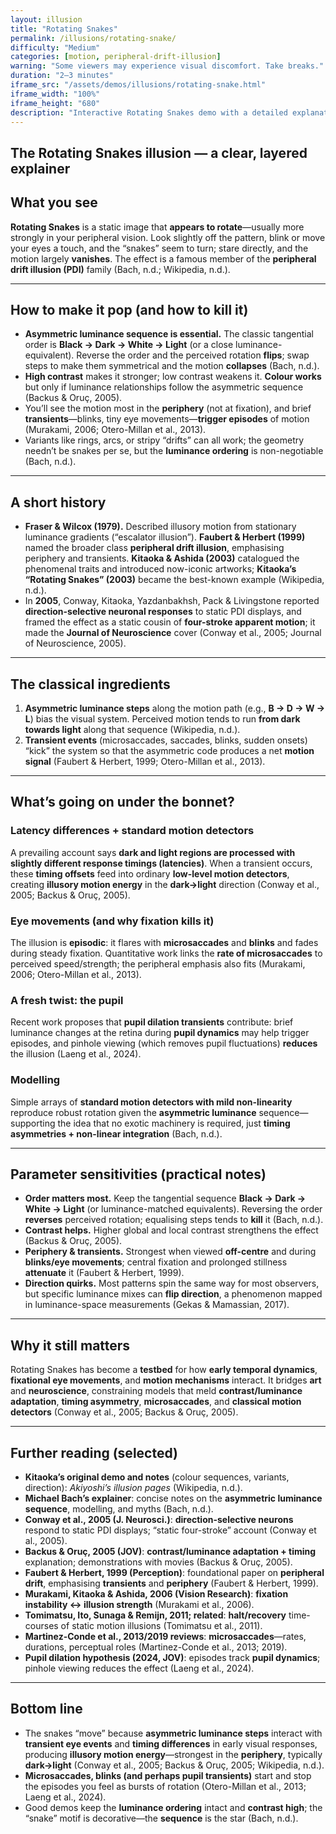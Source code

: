```yaml
---
layout: illusion
title: "Rotating Snakes"
permalink: /illusions/rotating-snake/
difficulty: "Medium"
categories: [motion, peripheral-drift-illusion]
warning: "Some viewers may experience visual discomfort. Take breaks."
duration: "2–3 minutes"
iframe_src: "/assets/demos/illusions/rotating-snake.html"
iframe_width: "100%"
iframe_height: "680"
description: "Interactive Rotating Snakes demo with a detailed explanation of the peripheral drift illusion."
---
```


## The Rotating Snakes illusion — a clear, layered explainer

## What you see

**Rotating Snakes** is a static image that **appears to rotate**—usually more strongly in your peripheral vision. Look slightly off the pattern, blink or move your eyes a touch, and the “snakes” seem to turn; stare directly, and the motion largely **vanishes**. The effect is a famous member of the **peripheral drift illusion (PDI)** family (Bach, n.d.; Wikipedia, n.d.).

---

## How to make it pop (and how to kill it)

- **Asymmetric luminance sequence is essential.** The classic tangential order is **Black → Dark → White → Light** (or a close luminance-equivalent). Reverse the order and the perceived rotation **flips**; swap steps to make them symmetrical and the motion **collapses** (Bach, n.d.).  
- **High contrast** makes it stronger; low contrast weakens it. **Colour works** but only if luminance relationships follow the asymmetric sequence (Backus & Oruç, 2005).  
- You’ll see the motion most in the **periphery** (not at fixation), and brief **transients**—blinks, tiny eye movements—**trigger episodes** of motion (Murakami, 2006; Otero-Millan et al., 2013).  
- Variants like rings, arcs, or stripy “drifts” can all work; the geometry needn’t be snakes per se, but the **luminance ordering** is non-negotiable (Bach, n.d.).

---

## A short history

- **Fraser & Wilcox (1979).** Described illusory motion from stationary luminance gradients (“escalator illusion”). **Faubert & Herbert (1999)** named the broader class **peripheral drift illusion**, emphasising periphery and transients. **Kitaoka & Ashida (2003)** catalogued the phenomenal traits and introduced now-iconic artworks; **Kitaoka’s “Rotating Snakes” (2003)** became the best-known example (Wikipedia, n.d.).  
- In **2005**, Conway, Kitaoka, Yazdanbakhsh, Pack & Livingstone reported **direction-selective neuronal responses** to static PDI displays, and framed the effect as a static cousin of **four-stroke apparent motion**; it made the **Journal of Neuroscience** cover (Conway et al., 2005; Journal of Neuroscience, 2005).

---

## The classical ingredients

1. **Asymmetric luminance steps** along the motion path (e.g., **B → D → W → L**) bias the visual system. Perceived motion tends to run **from dark towards light** along that sequence (Wikipedia, n.d.).  
2. **Transient events** (microsaccades, saccades, blinks, sudden onsets) “kick” the system so that the asymmetric code produces a net **motion signal** (Faubert & Herbert, 1999; Otero-Millan et al., 2013).

---

## What’s going on under the bonnet?

 
### Latency differences + standard motion detectors

A prevailing account says **dark and light regions are processed with slightly different response timings (latencies)**. When a transient occurs, these **timing offsets** feed into ordinary **low-level motion detectors**, creating **illusory motion energy** in the **dark→light** direction (Conway et al., 2005; Backus & Oruç, 2005).

 
### Eye movements (and why fixation kills it)

The illusion is **episodic**: it flares with **microsaccades** and **blinks** and fades during steady fixation. Quantitative work links the **rate of microsaccades** to perceived speed/strength; the peripheral emphasis also fits (Murakami, 2006; Otero-Millan et al., 2013).

 
### A fresh twist: the pupil

Recent work proposes that **pupil dilation transients** contribute: brief luminance changes at the retina during **pupil dynamics** may help trigger episodes, and pinhole viewing (which removes pupil fluctuations) **reduces** the illusion (Laeng et al., 2024).

 
### Modelling

Simple arrays of **standard motion detectors with mild non-linearity** reproduce robust rotation given the **asymmetric luminance** sequence—supporting the idea that no exotic machinery is required, just **timing asymmetries + non-linear integration** (Bach, n.d.).

---

## Parameter sensitivities (practical notes)

- **Order matters most.** Keep the tangential sequence **Black → Dark → White → Light** (or luminance-matched equivalents). Reversing the order **reverses** perceived rotation; equalising steps tends to **kill** it (Bach, n.d.).  
- **Contrast helps.** Higher global and local contrast strengthens the effect (Backus & Oruç, 2005).  
- **Periphery & transients.** Strongest when viewed **off-centre** and during **blinks/eye movements**; central fixation and prolonged stillness **attenuate** it (Faubert & Herbert, 1999).  
- **Direction quirks.** Most patterns spin the same way for most observers, but specific luminance mixes can **flip direction**, a phenomenon mapped in luminance-space measurements (Gekas & Mamassian, 2017).

---

## Why it still matters

Rotating Snakes has become a **testbed** for how **early temporal dynamics**, **fixational eye movements**, and **motion mechanisms** interact. It bridges **art** and **neuroscience**, constraining models that meld **contrast/luminance adaptation**, **timing asymmetry**, **microsaccades**, and **classical motion detectors** (Conway et al., 2005; Backus & Oruç, 2005).

---

## Further reading (selected)

- **Kitaoka’s original demo and notes** (colour sequences, variants, direction): *Akiyoshi’s illusion pages* (Wikipedia, n.d.).  
- **Michael Bach’s explainer**: concise notes on the **asymmetric luminance sequence**, modelling, and myths (Bach, n.d.).  
- **Conway et al., 2005 (J. Neurosci.)**: **direction-selective neurons** respond to static PDI displays; “static four-stroke” account (Conway et al., 2005).  
- **Backus & Oruç, 2005 (JOV)**: **contrast/luminance adaptation + timing** explanation; demonstrations with movies (Backus & Oruç, 2005).  
- **Faubert & Herbert, 1999 (Perception)**: foundational paper on **peripheral drift**, emphasising **transients** and **periphery** (Faubert & Herbert, 1999).  
- **Murakami, Kitaoka & Ashida, 2006 (Vision Research)**: **fixation instability ↔ illusion strength** (Murakami et al., 2006).  
- **Tomimatsu, Ito, Sunaga & Remijn, 2011; related**: **halt/recovery** time-courses of static motion illusions (Tomimatsu et al., 2011).  
- **Martinez-Conde et al., 2013/2019 reviews**: **microsaccades**—rates, durations, perceptual roles (Martinez-Conde et al., 2013; 2019).  
- **Pupil dilation hypothesis (2024, JOV)**: episodes track **pupil dynamics**; pinhole viewing reduces the effect (Laeng et al., 2024).

---

## Bottom line

- The snakes “move” because **asymmetric luminance steps** interact with **transient eye events** and **timing differences** in early visual responses, producing **illusory motion energy**—strongest in the **periphery**, typically **dark→light** (Conway et al., 2005; Backus & Oruç, 2005; Wikipedia, n.d.).  
- **Microsaccades, blinks (and perhaps pupil transients)** start and stop the episodes you feel as bursts of rotation (Otero-Millan et al., 2013; Laeng et al., 2024).  
- Good demos keep the **luminance ordering** intact and **contrast high**; the “snake” motif is decorative—the **sequence** is the star (Bach, n.d.).
